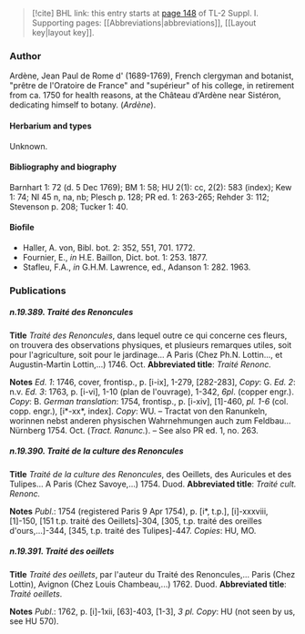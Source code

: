 > [!cite] BHL link: this entry starts at [page 148](https://www.biodiversitylibrary.org/item/103858#page/160/mode/1up) of TL-2 Suppl. I.
> Supporting pages: [[Abbreviations|abbreviations]], [[Layout key|layout key]].

### Author

Ardène, Jean Paul de Rome d' (1689-1769), French clergyman and botanist, "prêtre de l'Oratoire de France" and "supérieur" of his college, in retirement from ca. 1750 for health reasons, at the Château d'Ardène near Sistéron, dedicating himself to botany. (*Ardène*).

#### Herbarium and types

Unknown.

#### Bibliography and biography

Barnhart 1: 72 (d. 5 Dec 1769); BM 1: 58; HU 2(1): cc, 2(2): 583 (index); Kew 1: 74; NI 45 n, na, nb; Plesch p. 128; PR ed. 1: 263-265; Rehder 3: 112; Stevenson p. 208; Tucker 1: 40.

#### Biofile

- Haller, A. von, Bibl. bot. 2: 352, 551, 701. 1772.
- Fournier, E., *in* H.E. Baillon, Dict. bot. 1: 253. 1877.
- Stafleu, F.A., *in* G.H.M. Lawrence, ed., Adanson 1: 282. 1963.

### Publications

##### n.19.389. Traité des Renoncules

**Title**
*Traité des Renoncules*, dans lequel outre ce qui concerne ces fleurs, on trouvera des observations physiques, et plusieurs remarques utiles, soit pour l'agriculture, soit pour le jardinage... A Paris (Chez Ph.N. Lottin..., et Augustin-Martin Lottin,...) 1746. Oct.
**Abbreviated title**: *Traité Renonc.*

**Notes**
*Ed. 1*: 1746, cover, frontisp., p. \[i-ix\], 1-279, \[282-283\], *Copy*: G.
*Ed. 2*: n.v.
*Ed. 3*: 1763, p. \[i-vi\], 1-10 (plan de l'ouvrage), 1-342, *6pl*. (copper engr.). *Copy*: B.
*German translation*: 1754, frontisp., p. \[i-xiv\], \[1\]-460, *pl. 1-6* (col. copp. engr.), \[i\*-xx\*, index\]. *Copy*: WU. – Tractat von den Ranunkeln, worinnen nebst anderen physischen Wahrnehmungen auch zum Feldbau... Nürnberg 1754. Oct. (*Tract. Ranunc.*). – See also PR ed. 1, no. 263.

##### n.19.390. Traité de la culture des Renoncules

**Title**
*Traité de la culture des Renoncules*, des Oeillets, des Auricules et des Tulipes... A Paris (Chez Savoye,...) 1754. Duod.
**Abbreviated title**: *Traité cult. Renonc.*

**Notes**
*Publ*.: 1754 (registered Paris 9 Apr 1754), p. \[i\*, t.p.\], \[i\]-xxxviii, \[1\]-150, \[151 t.p. traité des Oeillets\]-304, \[305, t.p. traité des oreilles d'ours,...\]-344, \[345, t.p. traité des Tulipes\]-447.
*Copies*: HU, MO.

##### n.19.391. Traité des oeillets

**Title**
*Traité des oeillets*, par l'auteur du Traité des Renoncules,... Paris (Chez Lottin), Avignon (Chez Louis Chambeau,...) 1762. Duod.
**Abbreviated title**: *Traité oeillets*.

**Notes**
*Publ*.: 1762, p. \[i\]-1xii, \[63\]-403, \[1-3\], *3 pl. Copy*: HU (not seen by us, see HU 570).

